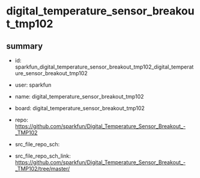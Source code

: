 # digital_temperature_sensor_breakout_tmp102
 
## summary 
* id: sparkfun_digital_temperature_sensor_breakout_tmp102_digital_temperature_sensor_breakout_tmp102
* user: sparkfun
* name: digital_temperature_sensor_breakout_tmp102
* board: digital_temperature_sensor_breakout_tmp102
* repo: https://github.com/sparkfun/Digital_Temperature_Sensor_Breakout_-_TMP102



* src_file_repo_sch: 
* src_file_repo_sch_link: https://github.com/sparkfun/Digital_Temperature_Sensor_Breakout_-_TMP102/tree/master/






